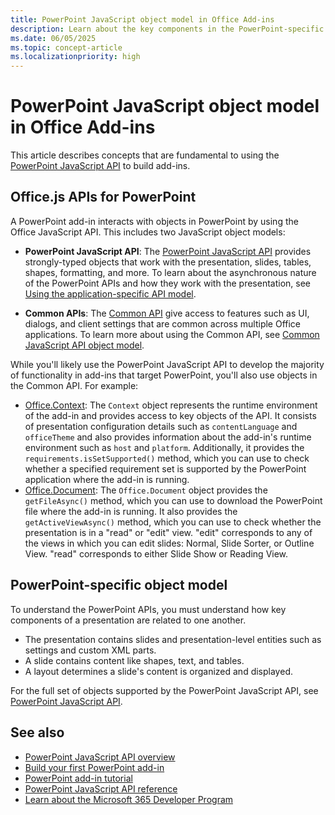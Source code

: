 ```yaml
---
title: PowerPoint JavaScript object model in Office Add-ins
description: Learn about the key components in the PowerPoint-specific JavaScript object model.
ms.date: 06/05/2025
ms.topic: concept-article
ms.localizationpriority: high
---
```


# PowerPoint JavaScript object model in Office Add-ins

This article describes concepts that are fundamental to using the [PowerPoint JavaScript API](../reference/overview/powerpoint-add-ins-reference-overview.md) to build add-ins.

## Office.js APIs for PowerPoint

A PowerPoint add-in interacts with objects in PowerPoint by using the Office JavaScript API. This includes two JavaScript object models:

* **PowerPoint JavaScript API**: The [PowerPoint JavaScript API](/javascript/api/powerpoint) provides strongly-typed objects that work with the presentation, slides, tables, shapes, formatting, and more. To learn about the asynchronous nature of the PowerPoint APIs and how they work with the presentation, see [Using the application-specific API model](../develop/application-specific-api-model.md).

* **Common APIs**: The [Common API](/javascript/api/office) give access to features such as UI, dialogs, and client settings that are common across multiple Office applications. To learn more about using the Common API, see [Common JavaScript API object model](../develop/office-javascript-api-object-model.md).

While you'll likely use the PowerPoint JavaScript API to develop the majority of functionality in add-ins that target PowerPoint, you'll also use objects in the Common API. For example:

* [Office.Context](/javascript/api/office/office.context): The `Context` object represents the runtime environment of the add-in and provides access to key objects of the API. It consists of presentation configuration details such as `contentLanguage` and `officeTheme` and also provides information about the add-in's runtime environment such as `host` and `platform`. Additionally, it provides the `requirements.isSetSupported()` method, which you can use to check whether a specified requirement set is supported by the PowerPoint application where the add-in is running.
* [Office.Document](/javascript/api/office/office.presentation): The `Office.Document` object provides the `getFileAsync()` method, which you can use to download the PowerPoint file where the add-in is running. It also provides the `getActiveViewAsync()` method, which you can use to check whether the presentation is in a "read" or "edit" view. "edit" corresponds to any of the views in which you can edit slides: Normal, Slide Sorter, or Outline View. "read" corresponds to either Slide Show or Reading View.

## PowerPoint-specific object model

To understand the PowerPoint APIs, you must understand how key components of a presentation are related to one another.

* The presentation contains slides and presentation-level entities such as settings and custom XML parts.
* A slide contains content like shapes, text, and tables.
* A layout determines a slide's content is organized and displayed.

For the full set of objects supported by the PowerPoint JavaScript API, see [PowerPoint JavaScript API](/javascript/api/powerpoint).

## See also

* [PowerPoint JavaScript API overview](../reference/overview/powerpoint-add-ins-reference-overview.md)
* [Build your first PowerPoint add-in](../quickstarts/powerpoint-quickstart-yo.md)
* [PowerPoint add-in tutorial](../tutorials/powerpoint-tutorial-yo.md)
* [PowerPoint JavaScript API reference](/javascript/api/powerpoint)
* [Learn about the Microsoft 365 Developer Program](https://aka.ms/m365devprogram)
